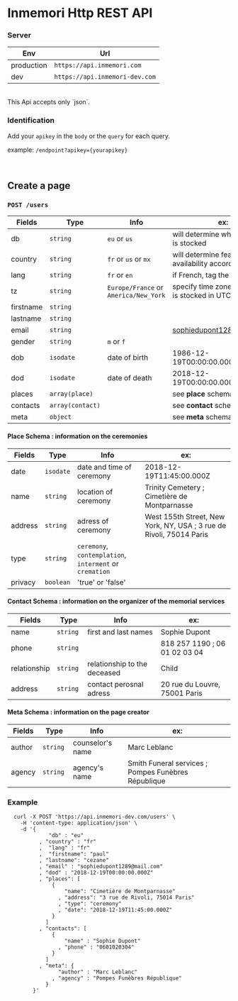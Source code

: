 # Inmemori Http REST API  

### Server

| Env        | Url                              |
|------------|----------------------------------|
| production | `https://api.inmemori.com`       |
| dev        | `https://api.inmemori-dev.com`   |

<br/>
This Api accepts only `json`.

### Identification

Add your `apikey` in the `body` or the `query` for each query. 

example: `/endpoint?apikey={yourapikey}`
  
  
<br/>

## Create a page

### `POST /users`


| Fields          | Type           | Info                | ex:                            |
|-----------------|----------------|---------------------|--------------------------------|
| db              | `string`       |`eu` or `us`         | will determine where the data is stocked|
| country         | `string`       |`fr` or `us` or `mx` | will determine features availability according |
| lang            | `string`       |`fr` or `en`         | if French, tag the 'fr' language|
| tz              | `string`       |`Europe/France` or `America/New_York`| specify time zone since date is stocked in UTC standard|
| firstname       | `string`       |                     |                                |
| lastname        | `string`       |                     |                                |
| email           | `string`       |                     |sophiedupont1289@mail.com       |
| gender          | `string`       | `m` or `f`          |                                |
| dob             | `isodate`      | date of birth       | 1986-12-19T00:00:00.000Z       |
| dod             | `isodate`      | date of death       | 2018-12-19T00:00:00.000Z       |
| places          | `array(place)` |                     | see **place** schema           |
| contacts        | `array(contact)`|                    | see **contact** schema         |
| meta            | `object`       |                     | see **meta** schema            |



#### Place Schema : information on the ceremonies


| Fields          | Type           | Info                | ex:                            |
|-----------------|----------------|---------------------|--------------------------------|
| date            | `isodate`      | date and time of ceremony| 2018-12-19T11:45:00.000Z       |
| name            | `string`       | location of ceremony| Trinity Cemetery ; Cimetière de Montparnasse      |
| address         | `string`       | adress of ceremony  | West 155th Street, New York, NY, USA ; 3 rue de Rivoli, 75014 Paris   |
| type            | `string`       | `ceremony`, `contemplation`, `interment` or `cremation`|     |
| privacy         | `boolean`      | 'true' or 'false' |     |



#### Contact Schema : information on the organizer of the memorial services


| Fields          | Type           | Info                | ex:                            |
|-----------------|----------------|---------------------|--------------------------------|
| name            | `string `      | first and last names| Sophie Dupont                  |
| phone           | `string `      |                     |818 257 1190 ; 06 01 02 03 04                     |
| relationship  | `string `      |relationship to the deceased      |Child    |
| address           | `string `      | contact perosnal adress                     |20 rue du Louvre, 75001 Paris         |



#### Meta Schema : information on the page creator


| Fields          | Type           | Info                | ex:                            |
|-----------------|----------------|---------------------|--------------------------------|
| author          | `string `      | counselor's name    | Marc Leblanc                   |
| agency          | `string `      | agency's name       | Smith Funeral services ; Pompes Funèbres République|



### Example

  ```curl
    curl -X POST 'https://api.inmemori-dev.com/users' \
      -H 'content-type: application/json' \
      -d '{ 
               "db" : "eu"
            , "country" : "fr"   
            ,  "lang" : "fr"
            ,  "firstname": "paul"
            , "lastname": "cezane"
            , "email" : "sophiedupont1289@mail.com"
            , "dod" : "2018-12-19T00:00:00.000Z"
            , "places": [
                { 
                    "name": "Cimetière de Montparnasse"
                  , "address": "3 rue de Rivoli, 75014 Paris"
                  , "type": "ceremony"
                  , "date": "2018-12-19T11:45:00.000Z"
                }
              ]
            , "contacts": [
                { 
                    "name" : "Sophie Dupont"
                  , "phone" : "0601020304"
                }
              ] 
            , "meta": {
                  "author" : "Marc Leblanc"
                , "agency" : "Pompes Funèbres République"
              } 
          }'
  ```
